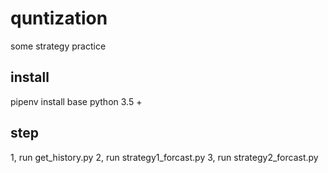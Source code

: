 # quntization
some strategy practice

## install
pipenv install
base python 3.5 +

## step
1, run get_history.py
2, run strategy1_forcast.py
3, run strategy2_forcast.py
